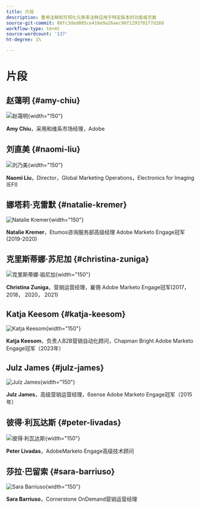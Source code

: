 ```yaml
---
title: 片段
description: 重用注释和可视化元素来注释应用于特定版本的功能或页面
source-git-commit: 80fc3ded085ce416e9a26aec96f1293701f7d268
workflow-type: tm+mt
source-wordcount: '137'
ht-degree: 1%

---
```


# 片段

## 赵蔼明 {#amy-chiu}

![赵蔼明](/help/marketo-tutorial-implementing-new-instance/assets/amy-chiu.png){width="150"}

**Amy Chiu**，采用和维系市场经理，Adobe

## 刘直美 {#naomi-liu}

![刘乃美](/help/marketo-tutorial-implementing-new-instance/assets/naomi-liu.png){width="150"}

**Naomi Liu**，Director，Global Marketing Operations，Electronics for Imaging (EFI)

## 娜塔莉·克雷默 {#natalie-kremer}

![Natalie Kremer](/help/marketo-tutorial-implementing-new-instance/assets/natalie-kremer.png){width="150"}

**Natalie Kremer**，Etumos咨询服务部高级经理
Adobe Marketo Engage冠军(2019-2020)

## 克里斯蒂娜·苏尼加 {#christina-zuniga}

![克里斯蒂娜·祖尼加](/help/marketo-tutorial-implementing-new-instance/assets/christina-zuniga.png){width="150"}

**Christina Zuniga**，营销运营经理，雇佣
Adobe Marketo Engage冠军(2017， 2018， 2020， 2021)

## Katja Keesom {#katja-keesom}

![Katja Keesom](/help/marketo-tutorial-implementing-new-instance/assets/katja-keesom.png){width="150"}

**Katja Keesom**，负责人B2B营销自动化顾问，Chapman Bright
Adobe Marketo Engage冠军（2023年）

## Julz James {#julz-james}

![Julz James](/help/marketo-tutorial-implementing-new-instance/assets/julz-james.png){width="150"}

**Julz James**，高级营销运营经理，6sense
Adobe Marketo Engage冠军（2015年）

## 彼得·利瓦达斯 {#peter-livadas}

![彼得·利瓦达斯](/help/marketo-tutorial-implementing-new-instance/assets/peter_livadas.png){width="150"}

**Peter Livadas**，AdobeMarketo Engage高级技术顾问

## 莎拉·巴留索 {#sara-barriuso}

![Sara Barriuso](/help/marketo-tutorial-implementing-new-instance/assets/sara_barriuso.png){width="150"}

**Sara Barriuso**，Cornerstone OnDemand营销运营经理
